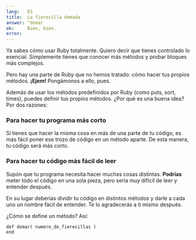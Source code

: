 ```yaml
---
lang:   ES
title:  La fierecilla domada
answer: ^domar
ok:     Bien, bien.
error:  
---
```


Ya sabes cómo usar Ruby totalmente. Quiero decir que tienes controlado lo esencial.
Simplemente tienes que conocer más métodos y probar bloques más complejos.

Pero hay una parte de Ruby que no hemos tratado: cómo hacer tus propios métodos.
__¡Ejem!__ Pongámonos a ello, pues.

Además de usar los métodos predefinidos por Ruby (como puts, sort, times), puedes definir
tus propios métodos. ¿Por qué es una buena idea? Por dos razones:

### Para hacer tu programa más corto
Si tienes que hacer la misma cosa en más de una parte de tu código, es más fácil poner ese trozo de código en un método aparte.
De esta manera, tu código será más corto.

### Para hacer tu código más fácil de leer
Supón que tu programa necesita hacer muchas cosas distintas.
__Podrías__ meter tódo el código en una sola pieza, pero sería muy difícil de leer y entender después.

En su lugar deberías dividir tu código en distintos métodos y darle a cada uno un nombre fácil de entender.
Te lo agradecerás a ti mismo después.

¿Cómo se define un método? Así:

    def domar( numero_de_fierecillas )
    end
